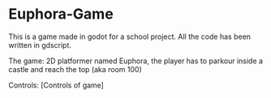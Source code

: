 # Euphora-Game
This is a game made in godot for a school project. All the code has been written in gdscript.

The game:
2D platformer named Euphora, the player has to parkour inside a castle and reach the top (aka room 100)

Controls:
[Controls of game]
